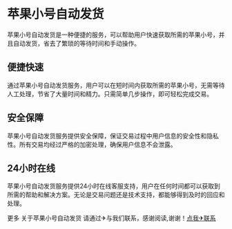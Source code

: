 # 苹果小号自动发货

苹果小号自动发货是一种便捷的服务，可以帮助用户快速获取所需的苹果小号，并且自动发货，省去了繁琐的等待时间和手动操作。

## 便捷快速

通过苹果小号自动发货服务，用户可以在短时间内获取所需的苹果小号，无需等待人工处理，节省了大量时间和精力。只需简单几步操作，即可轻松完成交易。

## 安全保障

苹果小号自动发货服务提供安全保障，保证交易过程中用户信息的安全性和隐私性。所有交易均经过严格的加密处理，确保用户信息不会泄露。

## 24小时在线

苹果小号自动发货服务提供24小时在线客服支持，用户在任何时间都可以获取到所需的帮助和解决方案。无论是交易问题还是技术支持，都能够得到及时的回应和处理。

更多 关于苹果小号自动发货 请通过✈与我们联系，感谢阅读,谢谢！[点我✈联系](https://acc.k02.cc)